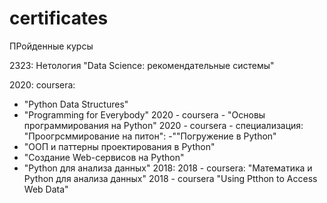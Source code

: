 # certificates
ПРойденные курсы

 
2323:
Нетология "Data Science:  рекомендательные системы"

2020:
coursera:
  - "Python Data Structures"
  - "Programming for Everybody"
2020 - coursera - "Основы программирования на Python"
2020 - coursera - специализация: "Проогрсммирование на питон":
  -""Погружение в Python"
  - "ООП и паттерны проектирования в Python"
  - "Создание Web-сервисов на Python"
  - "Python для анализа данных"
2018:
 2018 - coursera: "Математика и Python для анализа данных"
2018 - coursera "Using Ptthon to Access Web Data"
